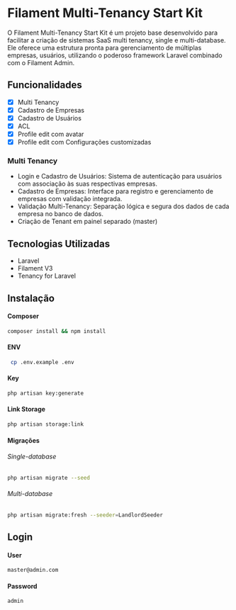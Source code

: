 # Filament Multi-Tenancy Start Kit

O Filament Multi-Tenancy Start Kit é um projeto base desenvolvido para facilitar a criação de sistemas SaaS multi tenancy, single e multi-database. Ele oferece uma estrutura pronta para gerenciamento de múltiplas empresas, usuários, utilizando o poderoso framework Laravel combinado com o Filament Admin.

## Funcionalidades

-   [x] Multi Tenancy
-   [x] Cadastro de Empresas
-   [x] Cadastro de Usuários
-   [x] ACL
-   [x] Profile edit com avatar
-   [x] Profile edit com Configurações customizadas

### Multi Tenancy

-   Login e Cadastro de Usuários: Sistema de autenticação para usuários com associação às suas respectivas empresas.
-   Cadastro de Empresas: Interface para registro e gerenciamento de empresas com validação integrada.
-   Validação Multi-Tenancy: Separação lógica e segura dos dados de cada empresa no banco de dados.
-   Criação de Tenant em painel separado (master)

## Tecnologias Utilizadas

-   Laravel
-   Filament V3
-   Tenancy for Laravel

## Instalação

#### Composer

```bash
composer install && npm install
```

#### ENV

```bash
 cp .env.example .env
```

#### Key

```bash
php artisan key:generate
```

#### Link Storage

```bash
php artisan storage:link
```

#### Migrações

###### Single-database

```bash
php artisan migrate --seed
```

###### Multi-database

```bash
php artisan migrate:fresh --seeder=LandlordSeeder
```

## Login

#### User

```bash
master@admin.com
```

#### Password

```bash
admin
```
